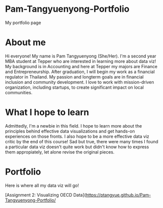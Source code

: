# Pam-Tangyuenyong-Portfolio
My portfolio page

# About me
Hi everyone! My name is Pam Tangyuenyong (She/Her).
I'm a second year MBA student at Tepper who are interested in learning more about data viz!
My background is in Accounting and here at Tepper my majors are Finance and Entrepreneurship. 
After graduation, I  will begin my work as a financial regulator in Thailand. 
My passion and longterm goals are in financial inclusion and community development.
I love to work with mission-driven organization, including startups, to create significant impact on local communities.

# What I hope to learn
Admittedly, I'm a newbie in this field.
I hope to learn more about the principles behind effective data visualizations and get hands-on experiences on those fronts. 
I also hope to be a more effective data viz critic by the end of this course! Sad but true, there were many times I found a particular data viz doesn't quite work but didn't know how to express them appropiately, let alone revise the original pieces.

# Portfolio
Here is where all my data viz will go!

[Assignment 2: Visualizing OECD Data](https://ptangyue.github.io/Pam-Tangyuenyong-Portfolio/
